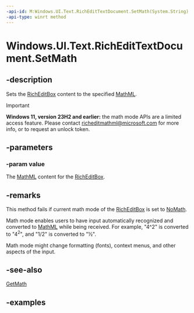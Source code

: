 ```yaml
---
-api-id: M:Windows.UI.Text.RichEditTextDocument.SetMath(System.String)
-api-type: winrt method
---
```


<!-- Method syntax.
public void RichEditTextDocument.SetMath(String value)
-->

# Windows.UI.Text.RichEditTextDocument.SetMath

## -description

Sets the [RichEditBox](../windows.ui.xaml.controls/richeditbox.md) content to the specified [MathML](https://www.w3.org/Math/).

> [!IMPORTANT]
> **Windows 11, version 23H2 and earlier:** the math mode APIs are a limited access feature. Please contact [richeditmathml@microsoft.com](mailto:richeditmathml@microsoft.com) for more info, or to request an unlock token.

## -parameters

### -param value

The [MathML](https://www.w3.org/Math/) content for the [RichEditBox](../windows.ui.xaml.controls/richeditbox.md).

## -remarks

This method fails if current math mode of the [RichEditBox](../windows.ui.xaml.controls/richeditbox.md) is set to [NoMath](richeditmathmode.md).

Math mode enables users to have input automatically recognized and converted to [MathML](https://www.w3.org/Math/) while being received. For example, "4^2" is converted to "4<sup>2</sup>", and "1/2" is converted to "½".

Math mode might change formatting (fonts), context menus, and other aspects of the input.

## -see-also

[GetMath](richedittextdocument_getmath_68550788.md)

## -examples
